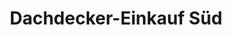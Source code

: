---
title: "Dachdecker-Einkauf Süd"
url: /kaiserslautern/dachdecker-einkauf-sued/
shop: Baustoffe
---